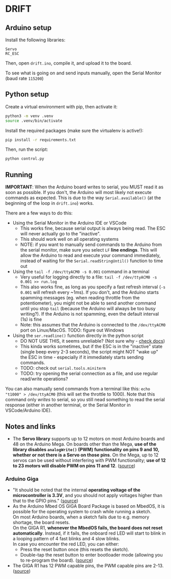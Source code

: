# DRIFT

## Arduino setup

Install the following libraries:

```
Servo
RC_ESC
```

Then, open `drift.ino`, compile it, and upload it to the board.

To see what is going on and send inputs manually, open the Serial Monitor (baud rate `115200`)

## Python setup

Create a virtual environment with pip, then activate it:

```bash
python3 -m venv .venv
source .venv/bin/activate
```

Install the required packages (make sure the virtualenv is active!):

```bash
pip install -r requirements.txt
```

Then, run the script:

```bash
python control.py
```

## Running

**IMPORTANT**: When the Arduino board writes to serial, you MUST read it as soon as possible. If you don't, the Arduino will most likely not execute commands as expected. This is due to the way `Serial.available()` (at the beginning of the loop in `drift.ino`) works.

There are a few ways to do this:

- Using the Serial Monitor in the Arduino IDE or VSCode
  - This works fine, because serial output is always being read. The ESC will never actually go to the "inactive".
  - This should work well on all operating systems
  - NOTE: if you want to manually send commands to the Arduino from the serial monitor, make sure you select `LF` **line endings**. This will allow the Arduino to read and execute your command immediately, instead of waiting for the `Serial.readStringUntil()` function to time out
- Using the `tail -f /dev/ttyACM0 -s 0.001` command in a terminal
  - Very useful for logging directly to a file: `tail -f /dev/ttyACM0 -s 0.001 >> run.log`
  - This also works fine, as long as you specify a fast refresh interval (`-s 0.001` will refresh every ~1ms). If you don't, and the Arduino starts spamming messages (eg. when reading throttle from the potentiometer), you might not be able to send another command until you stop `tail` (because the Arduino will always be too busy writing?). If the Arduino is not spamming, even the default interval (1s) is fine
  - Note: this assumes that the Arduino is connected to the `/dev/ttyACM0` port on Linux/MacOS. TODO: figure out Windows
- Using the `ser.readline()` function directly in the python script
  - DO NOT USE THIS, it seems unreliable? (Not sure why - [check docs](https://pyserial.readthedocs.io/en/latest/shortintro.html#readline)) 
  - This kinda works sometimes, but if the ESC is in the "inactive" state (single beep every 2-3 seconds), the script might NOT "wake up" the ESC in time - especially if it immediately starts sending commands.
  - TODO: check out `serial.tools.miniterm`
  - TODO: try opening the serial connection as a file, and use regular read/write operations?
  
You can also manually send commands from a terminal like this: `echo "t1000" > /dev/ttyACM0` (this will set the throttle to 1000). Note that this command only *writes* to serial, so you still nead something to read the serial response (either in another terminal, or the Serial Monitor in VSCode/Arduino IDE).

## Notes and links

- The **Servo library** supports up to 12 motors on most Arduino boards and 48 on the Arduino Mega. On boards other than the Mega, **use of the library disables `analogWrite()` (PWM) functionality on pins 9 and 10, whether or not there is a Servo on those pins**. On the Mega, up to 12 servos can be used without interfering with PWM functionality; **use of 12 to 23 motors will disable PWM on pins 11 and 12**. ([source](https://www.arduino.cc/reference/en/libraries/servo/))

### Arduino **Giga**
- "It should be noted that the internal **operating voltage of the microcontroller is 3.3V**, and you should not apply voltages higher than that to the GPIO pins." ([source](https://docs.arduino.cc/tutorials/giga-r1-wifi/cheat-sheet/#power-supply))
- As the Arduino Mbed OS GIGA Board Package is based on MbedOS, it is possible for the operating system to crash while running a sketch.  
On most Arduino boards, when a sketch fails due to e.g. memory shortage, the board resets.  
On the GIGA R1, **whenever the MbedOS fails, the board does not reset automatically**. Instead, if it fails, the onboard red LED will start to blink in a looping pattern of 4 fast blinks and 4 slow blinks.  
In case you encounter the red LED, you can either:
  - Press the reset button once (this resets the sketch).
  - Double-tap the reset button to enter bootloader mode (allowing you to re-program the board). ([source](https://docs.arduino.cc/tutorials/giga-r1-wifi/cheat-sheet/#mbed-os))
- The GIGA R1 has 12 PWM capable pins, the PWM capable pins are 2-13. ([source](https://docs.arduino.cc/tutorials/giga-r1-wifi/cheat-sheet/#pwm-pins))